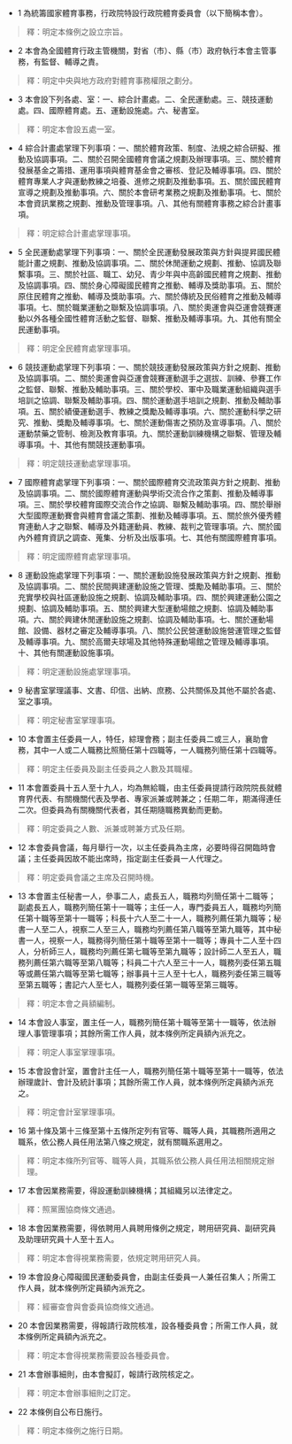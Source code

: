 * 1 為統籌國家體育事務，行政院特設行政院體育委員會（以下簡稱本會）。

> 釋：明定本條例之設立宗旨。

* 2 本會為全國體育行政主管機關，對省（市）、縣（市）政府執行本會主管事務，有監督、輔導之責。

> 釋：明定中央與地方政府對體育事務權限之劃分。

* 3 本會設下列各處、室：一、綜合計畫處。二、全民運動處。三、競技運動處。四、國際體育處。五、運動設施處。六、秘書室。

> 釋：明定本會設五處一室。

* 4 綜合計畫處掌理下列事項：一、關於體育政策、制度、法規之綜合研擬、推動及協調事項。二、關於召開全國體育會議之規劃及辦理事項。三、關於體育發展基金之籌措、運用事項與體育基金會之審核、登記及輔導事項。四、關於體育專業人才與運動教練之培養、進修之規劃及推動事項。五、關於國民體育宣導之規劃及推動事項。六、關於本會研考業務之規劃及推動事項。七、關於本會資訊業務之規劃、推動及管理事項。八、其他有關體育事務之綜合計畫事項。

> 釋：明定綜合計畫處掌理事項。

* 5 全民運動處掌理下列事項：一、關於全民運動發展政策與方針與提昇國民體能計畫之規劃、推動及協調事項。二、關於休閒運動之規劃、推動、協調及聯繫事項。三、關於社區、職工、幼兒、青少年與中高齡國民體育之規劃、推動及協調事項。四、關於身心障礙國民體育之推動、輔導及獎助事項。五、關於原住民體育之推動、輔導及獎助事項。六、關於傳統及民俗體育之推動及輔導事項。七、關於職業運動之聯繫及協調事項。八、關於奧運會與亞運會競賽運動以外各種全國性體育活動之監督、聯繫、推動及輔導事項。九、其他有關全民運動事項。

> 釋：明定全民體育處掌理事項。

* 6 競技運動處掌理下列事項：一、關於競技運動發展政策與方針之規劃、推動及協調事項。二、關於奧運會與亞運會競賽運動選手之選拔、訓練、參賽工作之監督、聯繫、推動及輔助事項。三、關於學校、軍中及職業運動組織與選手培訓之協調、聯繫及輔助事項。四、關於運動選手培訓之規劃、推動及輔助事項。五、關於績優運動選手、教練之獎勵及輔導事項。六、關於運動科學之研究、推動、獎勵及輔導事項。七、關於運動傷害之預防及宣導事項。八、關於運動禁藥之管制、檢測及教育事項。九、關於運動訓練機構之聯繫、管理及輔導事項。十、其他有關競技運動事項。

> 釋：明定競技運動處掌理事項。

* 7 國際體育處掌理下列事項：一、關於國際體育交流政策與方針之規劃、推動及協調事項。二、關於國際體育運動與學術交流合作之策劃、推動及輔導事項。三、關於學校體育國際交流合作之協調、聯繫及輔助事項。四、關於舉辦大型國際運動賽會與體育會議之策劃、推動及輔導事項。五、關於旅外優秀體育連動人才之聯繫、輔導及外籍運動員、教練、裁判之管理事項。六、關於國內外體育資訊之調查、蒐集、分析及出版事項。七、其他有關國際體育事項。

> 釋：明定國際體育處掌理事項。

* 8 運動設施處掌理下列事項：一、關於運動設施發展政策與方針之規劃、推動及協調事項。二、關於民間興建運動設施之管理、獎勵及輔助事項。三、關於充實學校與社區運動設施之規劃、協調及輔助事項。四、關於興建運動公園之規劃、協調及輔助事項。五、關於興建大型運動場館之規劃、協調及輔助事項。六、關於興建休閒運動設施之規劃、協調及輔助事項。七、關於運動場館、設備、器材之審定及輔導事項。八、關於公民營運動設施營運管理之監督及輔導事項。九、關於高爾夫球場及其他特殊運動場館之管理及輔導事項。十、其他有關運動設施事項。

> 釋：明定運動設施處掌理事項。

* 9 秘書室掌理議事、文書、印信、出納、庶務、公共關係及其他不屬於各處、室之事項。

> 釋：明定秘書室掌理事項。

* 10 本會置主任委員一人，特任，綜理會務；副主任委員二或三人，襄助會務，其中一人或二人職務比照簡任第十四職等，一人職務列簡任第十四職等。

> 釋：明定主任委員及副主任委員之人數及其職權。

* 11 本會置委員十五人至十九人，均為無給職，由主任委員提請行政院院長就體育界代表、有關機關代表及學者、專家派兼或聘兼之；任期二年，期滿得連任二次。但委員為有關機關代表者，其任期隨職務異動而更動。

> 釋：明定委員之人數、派兼或聘兼方式及任期。

* 12 本會委員會議，每月舉行一次，以主任委員為主席，必要時得召開臨時會議；主任委員因故不能出席時，指定副主任委員一人代理之。

> 釋：明定委員會議之主席及召開時機。

* 13 本會置主任秘書一人，參事二人，處長五人，職務均列簡任第十二職等；副處長五人，職務列簡任第十一職等；主任一人，專門委員五人，職務均列簡任第十職等至第十一職等；科長十六人至二十一人，職務列薦任第九職等；秘書一人至二人，視察二人至三人，職務均列薦任第八職等至第九職等，其中秘書一人，視察一人，職務得列簡任第十職等至第十一職等；專員十二人至十四人，分析師三人，職務均列薦任第七職等至第九職等；設計師二人至五人，職務列薦任第六職等至第八職等；科員二十六人至三十一人，職務列委任第五職等或薦任第六職等至第七職等；辦事員十三人至十七人，職務列委任第三職等至第五職等；書記六人至七人，職務列委任第一職等至第三職等。

> 釋：明定本會之員額編制。

* 14 本會設人事室，置主任一人，職務列簡任第十職等至第十一職等，依法辦理人事管理事項；其餘所需工作人員，就本條例所定員額內派充之。

> 釋：明定人事室掌理事項。

* 15 本會設會計室，置會計主任一人，職務列簡任第十職等至第十一職等，依法辦理歲計、會計及統計事項；其餘所需工作人員，就本條例所定員額內派充之。

> 釋：明定會計室掌理事項。

* 16 第十條及第十三條至第十五條所定列有官等、職等人員，其職務所適用之職系，依公務人員任用法第八條之規定，就有關職系選用之。

> 釋：明定本條所列官等、職等人員，其職系依公務人員任用法相關規定辦理。

* 17 本會因業務需要，得設運動訓練機構；其組織另以法律定之。

> 釋：照黨團協商條文通過。

* 18 本會因業務需要，得依聘用人員聘用條例之規定，聘用研究員、副研究員及助理研究員十人至十五人。

> 釋：明定本會得視業務需要，依規定聘用研究人員。

* 19 本會設身心障礙國民運動委員會，由副主任委員一人兼任召集人；所需工作人員，就本條例所定員額內派充之。

> 釋：經審查會與會委員協商條文通過。

* 20 本會因業務需要，得報請行政院核准，設各種委員會；所需工作人員，就本條例所定員額內派充之。

> 釋：明定本會得視業務需要設各種委員會。

* 21 本會辦事細則，由本會擬訂，報請行政院核定之。

> 釋：明定本會辦事細則之訂定。

* 22 本條例自公布日施行。

> 釋：明定本條例之施行日期。

